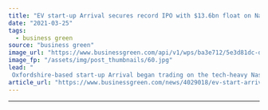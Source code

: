 ```yaml
---
title: "EV start-up Arrival secures record IPO with $13.6bn float on Nasdaq"
date: "2021-03-25"
tags: 
  - business green
source: "business green"
image_url: "https://www.businessgreen.com/api/v1/wps/ba3e712/5e3d81dc-d3bd-4e76-bf9b-8d6a17334eac/7/Stratford-ArrivalVan-select-1-185x114.jpg"
image_fp: "/assets/img/post_thumbnails/60.jpg"
lead: "
 Oxfordshire-based start-up Arrival began trading on the tech-heavy Nasdaq under ticker ARVL at 1 - 30pm UK time ..."
article_url: "https://www.businessgreen.com/news/4029018/ev-start-arrival-secures-record-ipo-usd-6bn-float-nasdaq"
---
```


---
